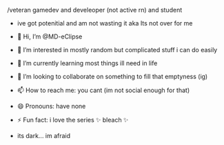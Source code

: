 /veteran gamedev and develeoper (not active rn) and student 
- ive got potenitial and am not wasting it aka Its not over for me 

- 👋 Hi, I’m @MD-eClipse
- 👀 I’m interested in mostly random but complicated stuff i can do easily
- 🌱 I’m currently learning most things ill need in life
- 💞️ I’m looking to collaborate on something to fill that emptyness (ig)
- 📫 How to reach me: you cant (im not social enough for that)
- 😄 Pronouns: have none
- ⚡ Fun fact: i love the series ✨ bleach ✨

  


-   its dark... im afraid 

<!---
MD-eClipse/MD-eClipse is a ✨ special ✨ repository because its `README.md` (this file) appears on your GitHub profile.
You can click the Preview link to take a look at your changes.
--->

